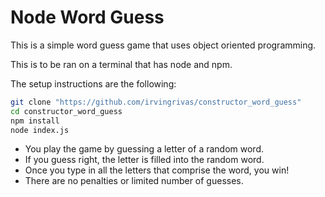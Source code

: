 # Node Word Guess

This is a simple word guess game that uses object oriented programming.

This is to be ran on a terminal that has node and npm.

The setup instructions are the following:
```sh
git clone "https://github.com/irvingrivas/constructor_word_guess"
cd constructor_word_guess
npm install
node index.js
```
* You play the game by guessing a letter of a random word.
* If you guess right, the letter is filled into the random word.
* Once you type in all the letters that comprise the word, you win!
* There are no penalties or limited number of guesses.
